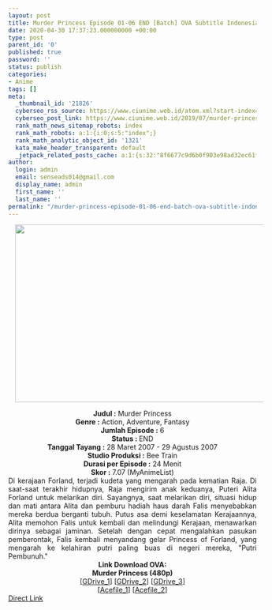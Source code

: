 ```yaml
---
layout: post
title: Murder Princess Episode 01-06 END [Batch] OVA Subtitle Indonesia
date: 2020-04-30 17:37:23.000000000 +00:00
type: post
parent_id: '0'
published: true
password: ''
status: publish
categories:
- Anime
tags: []
meta:
  _thumbnail_id: '21826'
  cyberseo_rss_source: https://www.ciunime.web.id/atom.xml?start-index=1051&max-results=150
  cyberseo_post_link: https://www.ciunime.web.id/2019/07/murder-princess-episode-01-06-end-batch.html
  rank_math_news_sitemap_robots: index
  rank_math_robots: a:1:{i:0;s:5:"index";}
  rank_math_analytic_object_id: '1321'
  kata_make_header_transparent: default
  _jetpack_related_posts_cache: a:1:{s:32:"8f6677c9d6b0f903e98ad32ec61f8deb";a:2:{s:7:"expires";i:1656287729;s:7:"payload";a:0:{}}}
author:
  login: admin
  email: senseads014@gmail.com
  display_name: admin
  first_name: ''
  last_name: ''
permalink: "/murder-princess-episode-01-06-end-batch-ova-subtitle-indonesia/"
---
```

<div class="separator" style="clear: both; text-align: center;"><a href="https://1.bp.blogspot.com/-K4el9kiYhOE/XSdSeB-yZhI/AAAAAAAAbhE/dti88iIaprUis3Qj9N27w1Fs7ipum-B0QCLcBGAs/s1600/Murder%2BPrincess.jpg" imageanchor="1" style="margin-left: 1em; margin-right: 1em;"><img border="0" data-original-height="720" data-original-width="1280" height="360" src="{{ site.baseurl }}/assets/2020/04/Murder%2BPrincess.jpg" width="640" /></a></div>
<p>
<div style="text-align: center;"><b>Judul</b><b><b> </b>:</b> Murder Princess</div>
<div style="text-align: center;"><b><b>Genre :</b></b> Action, Adventure, Fantasy</div>
<div style="text-align: center;"><b>Jumlah Episode :</b> 6<br /><b>Status :&nbsp;</b>END<br /><b>Tanggal Tayang :</b> 28 Maret 2007 - 29 Agustus 2007<br /><b>Studio Produksi :</b> Bee Train<br /><b>Durasi per Episode :</b> 24 Menit</div>
<div style="text-align: center;"><b>Skor :</b> 7.07 (MyAnimeList)</div>
<div style="text-align: center;"></div>
<div style="text-align: justify;">Di kerajaan Forland, terjadi kudeta yang mengarah pada kematian Raja. Di saat-saat terakhir hidupnya, Raja mengirim anak keduanya, Puteri Alita Forland untuk melarikan diri. Sayangnya, saat melarikan diri, situasi hidup dan mati antara Alita dan pemburu hadiah haus darah Falis menyebabkan mereka berdua berganti tubuh. Putus asa demi keselamatan Kerajaannya, Alita memohon Falis untuk kembali dan melindungi Kerajaan, menawarkan dirinya sebagai jaminan. Setelah dengan cepat mengalahkan pasukan pemberontak, Falis kembali menyandang gelar Princess of Forland, yang mengarah ke kelahiran putri paling buas di negeri mereka, "Putri Pembunuh."</div>
<div style="text-align: justify;"></div>
<div style="text-align: justify;"></div>
<div style="text-align: center;"><b>Link Download OVA:</b></div>
<div style="text-align: center;"><b>Murder Princess (480p)</b></div>
<div style="text-align: center;">[<a href="https://drive.google.com/uc?id=1m3GFtOiQoNiwp2oZbuXqaaHm06pnbzCt" target="_blank" rel="noopener">GDrive_1</a>] [<a href="https://drive.google.com/uc?id=1FpL01D0kCJ7OnbtOYq0gynQaJD2YUICy" target="_blank" rel="noopener">GDrive_2</a>] [<a href="https://drive.google.com/uc?id=1VrGECOPPC8LOXtYY8Q6geRIWcxAGJL85" target="_blank" rel="noopener">GDrive_3</a>]<br />[<a href="https://www.blogger.com/"><span id="goog_270484580"></span>Acefile_1<span id="goog_270484581"></span></a>] [<a href="https://acefile.co/f/9665668/twentiez_mrder-princes-wibudesu-rar" target="_blank" rel="noopener">Acefile_2</a>]</div>
<link rel="stylesheet" href="https://cdnjs.cloudflare.com/ajax/libs/font-awesome/4.7.0/css/font-awesome.min.css" />
<div class="divbtn"> <a href="https://handymansurrender.com/fihup8buzv?key=94550f7ce39444073321dde3b8782f97" class="btn"><i class="fa fa-download"></i> Direct Link</a> </div>

